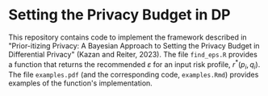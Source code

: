 # Setting the Privacy Budget in DP

This repository contains code to implement the framework described in "Prior-itizing Privacy: A Bayesian Approach to Setting the Privacy Budget in Differential Privacy" (Kazan and Reiter, 2023). The file `find_eps.R` provides a function that returns the recommended $\varepsilon$ for an input risk profile, $r^*(p_i,q_i)$. The file `examples.pdf` (and the corresponding code, `examples.Rmd`) provides examples of the function's implementation.
